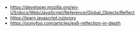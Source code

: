 - https://developer.mozilla.org/en-US/docs/Web/JavaScript/Reference/Global_Objects/Reflect
- https://learn.javascript.ru/proxy
- https://ponyfoo.com/articles/es6-reflection-in-depth
